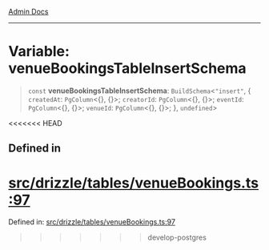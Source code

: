 [Admin Docs](/)

***

# Variable: venueBookingsTableInsertSchema

> `const` **venueBookingsTableInsertSchema**: `BuildSchema`\<`"insert"`, \{ `createdAt`: `PgColumn`\<\{\}, \{\}\>; `creatorId`: `PgColumn`\<\{\}, \{\}\>; `eventId`: `PgColumn`\<\{\}, \{\}\>; `venueId`: `PgColumn`\<\{\}, \{\}\>; \}, `undefined`\>

<<<<<<< HEAD
## Defined in

[src/drizzle/tables/venueBookings.ts:97](https://github.com/NishantSinghhhhh/talawa-api/blob/ff0f1d6ae21d3428519b64e42fe3bfdff573cb6e/src/drizzle/tables/venueBookings.ts#L97)
=======
Defined in: [src/drizzle/tables/venueBookings.ts:97](https://github.com/PalisadoesFoundation/talawa-api/blob/37e2d6abe1cabaa02f97a3c6c418b81e8fcb5a13/src/drizzle/tables/venueBookings.ts#L97)
>>>>>>> develop-postgres
